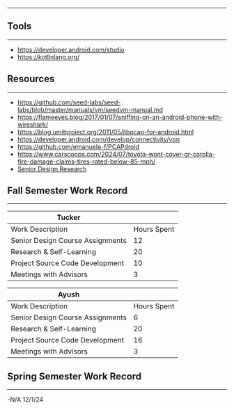 ***
## Tools
***
- https://developer.android.com/studio
- https://kotlinlang.org/
## Resources
***
- https://github.com/seed-labs/seed-labs/blob/master/manuals/vm/seedvm-manual.md
- https://flameeyes.blog/2017/01/07/sniffing-on-an-android-phone-with-wireshark/
- https://blog.umitproject.org/2011/05/libpcap-for-android.html
- https://developer.android.com/develop/connectivity/vpn
- https://github.com/emanuele-f/PCAPdroid
- https://www.carscoops.com/2024/07/toyota-wont-cover-gr-corolla-fire-damage-claims-tires-rated-below-85-mph/
- [Senior Design Research](https://mailuc-my.sharepoint.com/:f:/g/personal/cook2tc_mail_uc_edu/EmTZlCPb6iVAk7Zktn14JAIBty7hcSncc7wVLTelD8_-YA?e=mu4Dga)
## Fall Semester Work Record
***

| **Tucker**                       |             |
| -------------------------------- | ----------- |
| Work Description                 | Hours Spent |
| Senior Design Course Assignments | 12          |
| Research & Self-Learning         | 20          |
| Project Source Code Development  | 10          |
| Meetings with Advisors           | 3           |

| **Ayush**                        |             |
| -------------------------------- | ----------- |
| Work Description                 | Hours Spent |
| Senior Design Course Assignments | 6           |
| Research & Self-Learning         | 20          |
| Project Source Code Development  | 16          |
| Meetings with Advisors           | 3           |
## Spring Semester Work Record
***
-N/A 12/1/24
